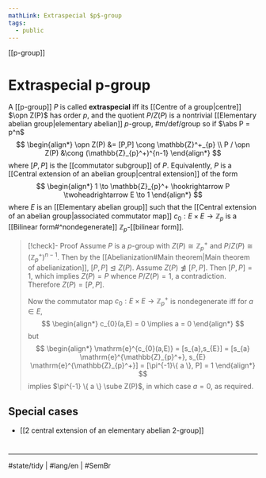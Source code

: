 ```yaml
---
mathLink: Extraspecial $p$-group
tags:
  - public
---
```

[[p-group]]
# Extraspecial p-group

A [[p-group]] $P$ is called **extraspecial** iff its [[Centre of a group|centre]] $\opn Z(P)$ has order $p$,
and the quotient $P / Z(P)$ is a nontrivial [[Elementary abelian group|elementary abelian]] $p$-group, #m/def/group 
so if $\abs P = p^n$
$$
\begin{align*}
\opn Z(P) &= [P,P] \cong \mathbb{Z}^+_{p} \\
P / \opn Z(P) &\cong (\mathbb{Z}_{p}^+)^{n-1}
\end{align*}
$$
where $[P,P]$ is the [[commutator subgroup]] of $P$.
Equivalently, $P$ is a [[Central extension of an abelian group|central extension]] of the form
$$
\begin{align*}
1 \to \mathbb{Z}_{p}^+ \hookrightarrow P \twoheadrightarrow E \to 1
\end{align*}
$$
where $E$ is an [[Elementary abelian group]]
such that the [[Central extension of an abelian group|associated commutator map]] $c_{0}: E \times E \to \mathbb{Z}_{p}$ is a [[Bilinear form#^nondegenerate]] $\mathbb{Z}_{p}$-[[bilinear form]].

> [!check]- Proof
> Assume $P$ is a $p$-group with $Z(P) \cong \mathbb{Z}_{p}^+$ and $P / Z(P) \cong (\mathbb{Z}_{p}^+)^{n-1}$.
> Then by the [[Abelianization#Main theorem|Main theorem of abelianization]], $[P,P] \trianglelefteq Z(P)$.
> Assume $Z(P) \not\trianglelefteq [P,P]$.
> Then $[P,P] = 1$, which implies $Z(P) = P$ whence $P / Z(P) = 1$, a contradiction.
> Therefore $Z(P) = [P,P]$.
> 
> Now the commutator map $c_{0} : E \times E \to \mathbb{Z}_{p}^+$ is nondegenerate iff for $a \in E$,
> $$
> \begin{align*}
> c_{0}(a,E) = 0 \implies a = 0
> \end{align*}
> $$
> but
> $$
> \begin{align*}
> \mathrm{e}^{c_{0}(a,E)}  = [s_{a},s_{E}] = [s_{a} \mathrm{e}^{\mathbb{Z}_{p}^+}, s_{E} \mathrm{e}^{\mathbb{Z}_{p}^+}] = [\pi^{-1}\{ a \}, P] = 1 
> \end{align*}
> $$
> implies $\pi^{-1} \{ a \} \sube Z(P)$, in which case $a = 0$, as required. <span class="QED"/>

## Special cases

- [[2 central extension of an elementary abelian 2-group]]

#
---
#state/tidy | #lang/en | #SemBr
